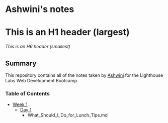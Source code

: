 # Ashwini's notes
# This is an H1 header (largest)
###### This is an H6 header (smallest)

## Summary 
This repository contains all of the notes taken by [Ashwini](https://github.com/ashwinihegde28/lighthouse-web-notes) for the Lighthouse Labs Web Development Bootcamp.
### Table of Contents
* [Week 1]()
  * [Day 1]()
    * What_Should_I_Do_for_Lunch_Tips.md

